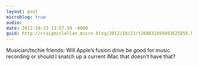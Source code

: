 ```yaml
---
layout: post
microblog: true
audio: 
date: 2012-10-23 13:57:59 -0600
guid: http://craigmcclellan.micro.blog/2012/10/23/t260832459493625858.html
---
```

Musician/techie friends: Will Apple’s fusion drive be good for music recording or should I snatch up a current iMac that doesn’t have that?

